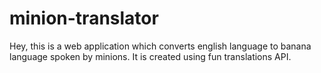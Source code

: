 # minion-translator

Hey, this is a web application which converts english language to banana language spoken by minions. It is created using fun translations API.
